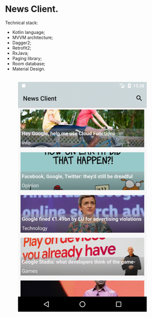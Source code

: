 # News Client.

Technical stack:
- Kotlin language;
- MVVM architecture;
- Dagger2;
- Retrofit2;
- RxJava;
- Paging library;
- Room database;
- Material Design.

<p align="center"><img src="screenshots/screen.gif" width="420" vspace="20" hspace="5" ></p>
